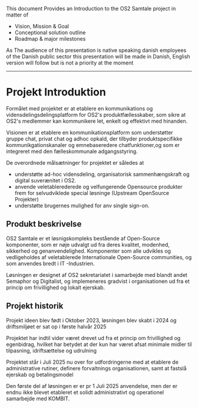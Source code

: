 

This document Provides an Introduction to the OS2 Samtale project in matter of
* Vision, Mission & Goal
* Conceptional solution outline
* Roadmap & major milestones

As The audience of this presentation is native speaking danish employees of the Danish public sector this presentation will be made in Danish,
English version will follow but is not a priority at the moment

--------------------------------

# Projekt Introduktion

Formålet med projektet er at etablere en kommunikations og vidensdelingsdelingsplatform for OS2's produktfællesskaber, som sikre at OS2's medlemmer kan kommunikere let, enkelt og effektivt med hinanden.

Visionen er at etablere en kommunikationsplatform som understøtter gruppe chat, privat chat og adhoc opkald, der tilbyder produktspecifikke kommunikgationskanaler og emnebaseredere chatfunktioner,og som er integreret med den fælleskommunale adgangsstyring.

De overordnede målsætninger for projektet er således at 
* understøtte ad-hoc vidensdeling, organisatorisk sammenhængskraft og digital suverænitet i OS2.
* anvende veletablerederede og velfungerende Opensource produkter  frem for selvudviklede special løsninge (Upstream OpenSource Projekter)
* understøtte brugernes mulighed for anv single sign-on.


## Produkt beskrivelse
OS2 Samtale er et løsnigskompleks bestående af Open-Source komponenter, som er nøje udvalgt ud fra deres kvalitet, modenhed, sikkerhed og genanvendelighed. 
Komponenter som alle udvikles og vedligeholdes af veletablerede Internationale Open-Source communities, og som anvendes bredt i IT -Industrien.

Løsningen er designet af OS2 sekretariatet i samarbejde med blandt andet Semaphor og Digitalist, og implemeneres gradvist i organisationen ud fra et princip om frivillighed og lokalt ejerskab.

## Projekt historik
Projekt ideen blev født i Oktober 2023, løsningen blev skabt i 2024 og driftsmiljøet er sat op i første halvår 2025 

Projektet har indtil vider været drevet ud fra et princip om frivillighed og egenbidrag, hvilket har betydet at der kun har været afsat minimale midler til tilpasning, idriftsættelse og udrulning

Projektet står i Juli 2025  nu over for udfordringerne med at etablere de administrative rutiner, definere forvaltnings organisationen, samt at fastslå ejerskab og betalingsmodel  

Den første del af løsningen er er pr 1 Juli 2025 anvendelse, men der er endnu ikke blevet etableret et solidt administrativt og operationel samarbejde med KOMBIT. 





